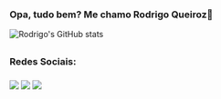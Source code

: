 ### Opa, tudo bem? Me chamo Rodrigo Queiroz👋

![Rodrigo's GitHub stats](https://github-readme-stats.vercel.app/api?username=rodrigoqueiroz001&theme=dark&show_icons=true)

##

### Redes Sociais: <h3>

<div>
  <a href="https://www.linkedin.com/in/rodrigo-queiroz-5a36521ba/" target="_blank"><img src="https://img.shields.io/badge/LinkedIn-0077B5?style=for-the-badge&logo=linkedin&logoColor=white"></a>
  <a href="mailto:rodrigocabralqueiroz123@gmail.com"><img src="https://img.shields.io/badge/Gmail-D14836?style=for-the-badge&logo=gmail&logoColor=white"></a>
  <a href="https://www.instagram.com/rodrigocabralqueiroz/"><img src="https://img.shields.io/badge/Instagram-E4405F?style=for-the-badge&logo=instagram&logoColor=white"></a>
<div>

##

<!--  ### Hard Skills: <h3>
  
    <div> 
      <img src="https://img.shields.io/badge/Python-3776AB?style=for-the-badge&logo=python&logoColor=white">
    <div>
--!>
